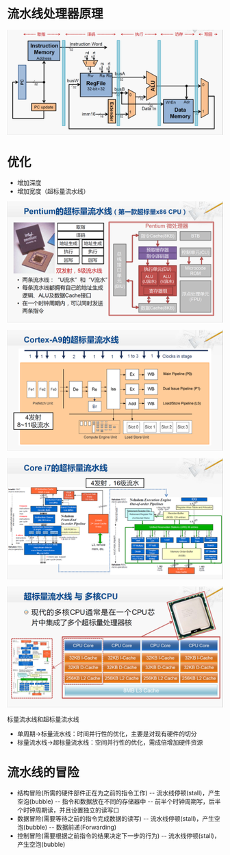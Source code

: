 # 流水线处理器原理
![enter image description here](https://github.com/benxwen/Notes/raw/master/Computer%20organization/Snipaste_2020-05-09_18-35-40.png)
# 优化
- 增加深度
- 增加宽度（超标量流水线）

![enter image description here](https://github.com/benxwen/Notes/raw/master/Computer%20organization/Snipaste_2020-05-09_18-42-33.png)

![enter image description here](https://github.com/benxwen/Notes/raw/master/Computer%20organization/Snipaste_2020-05-09_18-42-43.png)

![enter image description here](https://github.com/benxwen/Notes/raw/master/Computer%20organization/Snipaste_2020-05-09_18-42-49.png)

![enter image description here](https://github.com/benxwen/Notes/raw/master/Computer%20organization/Snipaste_2020-05-09_18-44-30.png)

标量流水线和超标量流水线
- 单周期→标量流水线：时间并行性的优化，主要是对现有硬件的切分
- 标量流水线→超标量流水线：空间并行性的优化，需成倍增加硬件资源
# 流水线的冒险
- 结构冒险(所需的硬件部件正在为之前的指令工作)
-- 流水线停顿(stall)，产生空泡(bubble)
-- 指令和数据放在不同的存储器中
-- 前半个时钟周期写，后半个时钟周期读，并且设置独立的读写口
- 数据冒险(需要等待之前的指令完成数据的读写)
-- 流水线停顿(stall)，产生空泡(bubble)
-- 数据前递(Forwarding)
- 控制冒险(需要根据之前指令的结果决定下一步的行为)
-- 流水线停顿(stall)，产生空泡(bubble)
<!--stackedit_data:
eyJoaXN0b3J5IjpbNDA1OTUwOTc5LDE0MTk5MDkzNjIsMTM1OD
YxMjkyNCw3MzA5OTgxMTZdfQ==
-->